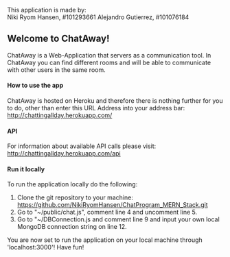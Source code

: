 This application is made by:\
Niki Ryom Hansen, #101293661
Alejandro Gutierrez, #101076184

## Welcome to ChatAway!
ChatAway is a Web-Application that servers as a communication tool.
In ChatAway you can find different rooms and will be able to communicate with other
users in the same room.

#### How to use the app
ChatAway is hosted on Heroku and therefore there is nothing further for you to do, 
other than enter this URL Address into your address bar:\
http://chattingallday.herokuapp.com/

#### API
For information about available API calls please visit:\
http://chattingallday.herokuapp.com/api

#### Run it locally
To run the application locally do the following:
1. Clone the git repository to your machine: https://github.com/NikiRyomHansen/ChatProgram_MERN_Stack.git
2. Go to "~/public/chat.js", comment line 4 and uncomment line 5.
3. Go to "~/DBConnection.js and comment line 9 and input your own local MongoDB connection string on line 12.

You are now set to run the application on your local machine through 'localhost:3000'! Have fun!

